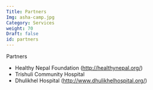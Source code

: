 ```yaml
---
Title: Partners
Img: asha-camp.jpg
Category: Services
weight: 70
Draft: false
id: partners
---
```


Partners

- Healthy Nepal Foundation (http://healthynepal.org/)
- Trishuli Community Hospital
- Dhulikhel Hospital (http://www.dhulikhelhospital.org/)
